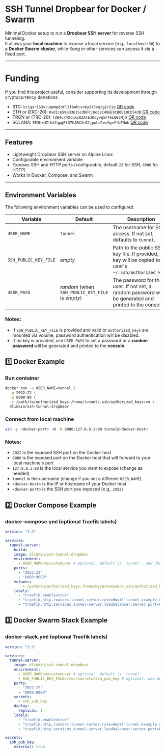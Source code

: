# SSH Tunnel Dropbear for Docker / Swarm

Minimal Docker setup to run a **Dropbear SSH server** for reverse SSH tunneling.  
It allows your **local machine** to expose a local service (e.g., `localhost:80`) to a **Docker Swarm cluster**, while Kong or other services can access it via a fixed port.

---

# Funding 
If you find this project useful, consider supporting its development through cryptocurrency donations:
- BTC: `bc1qsrl63vcuqnmp6drl3f6uhcvnky2t5vqlg2r2jq` [QR code](https://dlimkin.github.io/#funding)
- ETH or (ERC-20): `0xd1ce59aD3615cdbFCc8cc2C496E9CB0E10CD543B` [QR code](https://dlimkin.github.io/#funding)
- TRON or (TRC-20): `TZ84vr4XcuKcQZAsEJUdyvq5FT6LG66NjX` [QR code](https://dlimkin.github.io/#funding)
- SOLANA: `BE3hxHZfbk7qpgPtG7hARXJrGJjpwbd1eu9geYtUZNob`  [QR code](https://dlimkin.github.io/#funding)

---

## Features

- Lightweight Dropbear SSH server on Alpine Linux
- Configurable environment variable
- Exposes SSH and HTTP ports (configurable, default `22` for SSH, `8080` for HTTP)
- Works in Docker, Compose, and Swarm

---

## Environment Variables

The following environment variables can be used to configured:

| Variable | Default                                                      | Description |
|----------|--------------------------------------------------------------|-------------|
| `USER_NAME` | `tunnel`                                                     | The username for SSH access. If not set, defaults to `tunnel`. |
| `SSH_PUBLIC_KEY_FILE` | *empty*                                                      | Path to the public SSH key file. If provided, the key will be copied to the user's `~/.ssh/authorized_keys`. |
| `USER_PASS` | *random* (when `SSH_PUBLIC_KEY_FILE` is *empty*) | The password for the user. If not set, a random password will be generated and printed to the console. |

### Notes:
- If `SSH_PUBLIC_KEY_FILE` is provided and valid or `authorized_keys` are mounted via volume, password authentication will be disabled.
- If no key is provided, use `USER_PASS` to set a password or a **random password** will be generated and printed to the **console**.

## 1️⃣ Docker Example

### Run container
```bash
docker run -e USER_NAME=tunnel \
  -p 2022:22 \
  -p 8080:80 \
  -v /path/to/authorized_keys:/home/tunnel/.ssh/authorized_keys:ro \
  dlimkin/ssh-tunnel-dropbear
```

### Connect from local machine
```bash
ssh -p <docker-port> -N -R 8080:127.0.0.1:80 tunnel@<docker-host>
```
### Notes:
 - `2022` is the exposed SSH port on the Docker host
 - `8080` is the exposed port on the Docker host that will forward to your local machine's port
 - `127.0.0.1:80` is the local service you want to expose (change as needed)
 - `tunnel` is the username (change if you set a different `USER_NAME`)
 - `<docker-host>` is the IP or hostname of your Docker host
 - `<docker-port>` is the SSH port you exposed (e.g., `2022`)

## 2️⃣ Docker Compose Example
### docker-compose.yml (optional Traefik labels)
```yaml
version: "3.9"

services:
  tunnel-server:
    build: .
    image: dlimkin/ssh-tunnel-dropbear
    environment:
      - USER_NAME=mycustomuser # optional, default is 'tunnel', and change in volume target below
    ports:
      - "2022:22"
      - "8080:8080"
    volumes:
        - /path/to/authorized_keys:/home/mycustomuser/.ssh/authorized_keys:ro
    labels:
      - "traefik.enable=true"
      - "traefik.http.routers.tunnel-server.rule=Host(`tunnel.example.com`)"
      - "traefik.http.services.tunnel-server.loadbalancer.server.port=8080"
```

## 3️⃣ Docker Swarm Stack Example
### docker-stack.yml  (optional Traefik labels)
```yaml
version: "3.9"

services:
  tunnel-server:
    image: dlimkin/ssh-tunnel-dropbear
    environment:
      - USER_NAME=mycustomuser # optional, default is 'tunnel'
      - SSH_PUBLIC_KEY_FILE=/run/secrets/ssh_pub_key # optional, use docker swarm secret
    ports:
      - "2022:22"
      - "8080:8080"
    secrets:
      - ssh_pub_key
    deploy:
      replicas: 1
    labels:
      - "traefik.enable=true"
      - "traefik.http.routers.tunnel-server.rule=Host(`tunnel.example.com`)"
      - "traefik.http.services.tunnel-server.loadbalancer.server.port=8080"

secrets:
  ssh_pub_key:
    external: true
````
